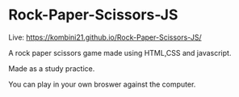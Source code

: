 # Rock-Paper-Scissors-JS

Live: https://kombini21.github.io/Rock-Paper-Scissors-JS/

A rock paper scissors game made using HTML,CSS and javascript.

Made as a study practice.

You can play in your own broswer against the computer.
